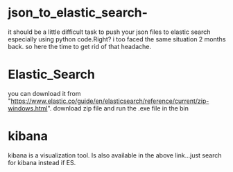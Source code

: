 # json_to_elastic_search-
it should be a little difficult task to push your json files to elastic search especially using python code.Right? 
i too faced the same situation 2 months back. so here the time to get rid of that headache.
# Elastic_Search
you can download it from "https://www.elastic.co/guide/en/elasticsearch/reference/current/zip-windows.html". download zip file and run the .exe file in the bin
# kibana
kibana is a visualization tool. Is also available in the above link...just search for kibana instead if ES.


